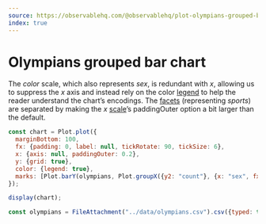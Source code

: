 ```yaml
---
source: https://observablehq.com/@observablehq/plot-olympians-grouped-bar-chart
index: true
---
```


# Olympians grouped bar chart

The _color_ scale, which also represents _sex_, is redundant with _x_, allowing us to suppress the _x_ axis and instead rely on the color [legend](https://observablehq.com/plot/features/legends) to help the reader understand the chart’s encodings. The [facets](https://observablehq.com/plot/features/facets) (representing _sports_) are separated by making the _x_ [scale](https://observablehq.com/plot/features/scales)’s paddingOuter option a bit larger than the default.

```js echo
const chart = Plot.plot({
  marginBottom: 100,
  fx: {padding: 0, label: null, tickRotate: 90, tickSize: 6},
  x: {axis: null, paddingOuter: 0.2},
  y: {grid: true},
  color: {legend: true},
  marks: [Plot.barY(olympians, Plot.groupX({y2: "count"}, {x: "sex", fx: "sport", fill: "sex"})), Plot.ruleY([0])]
});

display(chart);
```

```js echo
const olympians = FileAttachment("../data/olympians.csv").csv({typed: true});
```
